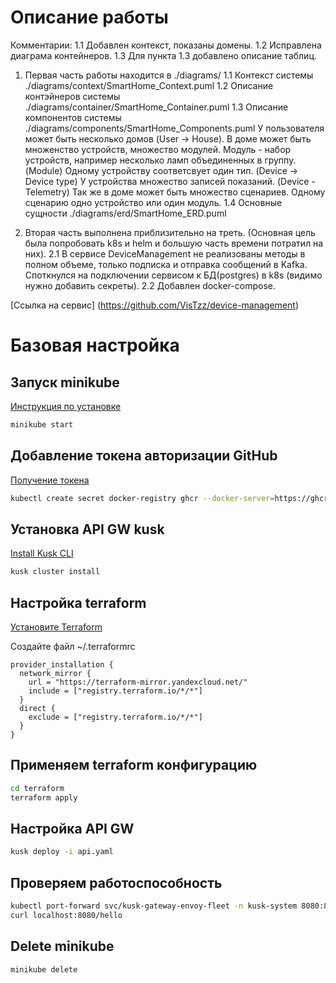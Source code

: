 # Описание работы

Комментарии:
1.1 Добавлен контекст, показаны домены.
1.2 Исправлена диаграма контейнеров.
1.3 Для пункта 1.3 добавлено описание таблиц.

1. Первая часть работы находится в ./diagrams/
  1.1 Контекст системы ./diagrams/context/SmartHome_Context.puml
  1.2 Описание контэйнеров системы ./diagrams/container/SmartHome_Container.puml
  1.3 Описание компонентов системы ./diagrams/components/SmartHome_Components.puml
      У пользователя может быть несколько домов (User -> House).
      В доме может быть множенство устройств, множество модулей.
        Модуль - набор устройств, например несколько ламп объединенных в группу. (Module)
      Одному устройству соответсвует один тип. (Device -> Device type)
      У устройства множество записей показаний. (Device - Telemetry)
      Так же в доме может быть множество сценариев.
      Одному сценарию одно устройство или один модуль.
  1.4 Основные сущности ./diagrams/erd/SmartHome_ERD.puml

2. Вторая часть выполнена приблизительно на треть. (Основная цель была попробовать k8s и helm и большую часть времени потратил на них).
  2.1 В сервисе DeviceManagement не реализованы методы в полном объеме, только подписка и отправка сообщений в Kafka.
  Споткнулся на подключении сервисом к БД(postgres) в k8s (видимо нужно добавить секреты).
  2.2 Добавлен docker-compose.
  
  [Ссылка на сервис] (https://github.com/VisTzz/device-management)



# Базовая настройка

## Запуск minikube

[Инструкция по установке](https://minikube.sigs.k8s.io/docs/start/)

```bash
minikube start
```


## Добавление токена авторизации GitHub

[Получение токена](https://github.com/settings/tokens/new)

```bash
kubectl create secret docker-registry ghcr --docker-server=https://ghcr.io --docker-username=<github_username> --docker-password=<github_token> -n default
```


## Установка API GW kusk

[Install Kusk CLI](https://docs.kusk.io/getting-started/install-kusk-cli)

```bash
kusk cluster install
```


## Настройка terraform

[Установите Terraform](https://yandex.cloud/ru/docs/tutorials/infrastructure-management/terraform-quickstart#install-terraform)


Создайте файл ~/.terraformrc

```hcl
provider_installation {
  network_mirror {
    url = "https://terraform-mirror.yandexcloud.net/"
    include = ["registry.terraform.io/*/*"]
  }
  direct {
    exclude = ["registry.terraform.io/*/*"]
  }
}
```

## Применяем terraform конфигурацию 

```bash
cd terraform
terraform apply
```

## Настройка API GW

```bash
kusk deploy -i api.yaml
```

## Проверяем работоспособность

```bash
kubectl port-forward svc/kusk-gateway-envoy-fleet -n kusk-system 8080:80
curl localhost:8080/hello
```


## Delete minikube

```bash
minikube delete
```